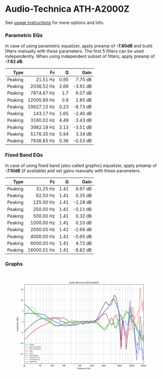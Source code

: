 # Audio-Technica ATH-A2000Z
See [usage instructions](https://github.com/jaakkopasanen/AutoEq#usage) for more options and info.

### Parametric EQs
In case of using parametric equalizer, apply preamp of **-7.80dB** and build filters manually
with these parameters. The first 5 filters can be used independently.
When using independent subset of filters, apply preamp of **-7.82 dB**.

| Type    | Fc          |    Q | Gain     |
|--------:|------------:|-----:|---------:|
| Peaking | 21.51 Hz    | 0.95 | 7.75 dB  |
| Peaking | 2036.52 Hz  | 2.66 | -3.91 dB |
| Peaking | 7874.67 Hz  | 1.7  | 6.07 dB  |
| Peaking | 12005.89 Hz | 0.9  | 1.85 dB  |
| Peaking | 19627.15 Hz | 0.23 | -8.73 dB |
| Peaking | 143.17 Hz   | 1.65 | -2.40 dB |
| Peaking | 3160.02 Hz  | 4.49 | 3.43 dB  |
| Peaking | 3982.18 Hz  | 3.13 | -3.51 dB |
| Peaking | 5176.35 Hz  | 5.94 | 3.34 dB  |
| Peaking | 7636.85 Hz  | 0.36 | -0.53 dB |

### Fixed Band EQs
In case of using fixed band (also called graphic) equalizer, apply preamp of **-7.10dB**
(if available) and set gains manually with these parameters.

| Type    | Fc          |    Q | Gain     |
|--------:|------------:|-----:|---------:|
| Peaking | 31.25 Hz    | 1.41 | 6.97 dB  |
| Peaking | 62.50 Hz    | 1.41 | 0.35 dB  |
| Peaking | 125.00 Hz   | 1.41 | -2.28 dB |
| Peaking | 250.00 Hz   | 1.41 | -0.11 dB |
| Peaking | 500.00 Hz   | 1.41 | 0.32 dB  |
| Peaking | 1000.00 Hz  | 1.41 | 0.10 dB  |
| Peaking | 2000.00 Hz  | 1.41 | -2.68 dB |
| Peaking | 4000.00 Hz  | 1.41 | -0.65 dB |
| Peaking | 8000.00 Hz  | 1.41 | 4.72 dB  |
| Peaking | 16000.01 Hz | 1.41 | -8.82 dB |

### Graphs
![](./Audio-Technica%20ATH-A2000Z.png)